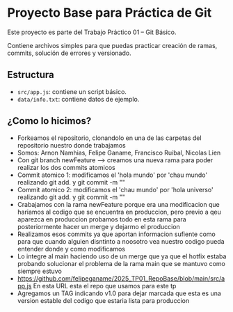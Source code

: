 # Proyecto Base para Práctica de Git

Este proyecto es parte del Trabajo Práctico 01 – Git Básico.

Contiene archivos simples para que puedas practicar creación de ramas, commits, solución de errores y versionado.

## Estructura
- `src/app.js`: contiene un script básico.
- `data/info.txt`: contiene datos de ejemplo.


## ¿Como lo hicimos?
- Forkeamos el repositorio, clonandolo en una de las carpetas del repositorio nuestro donde trabajamos
- Somos: Arnon Namhias, Felipe Ganame, Francisco Ruibal, Nicolas Lien
- Con git branch newFeature --> creamos una nueva rama para poder realizar los dos commits atomicos
- Commit atomico 1: modificamos el 'hola mundo' por 'chau mundo' realizando git add. y git commit -m ""
- Commit atomico 2: modificamos el 'chau mundo' por 'hola universo' realizando git add. y git commit -m ""
- Crabajamos con la rama newFeature porque era una modificacion que hariamos al codigo que se encuentra en produccion, pero previo a qeu aparezca en produccion probamos todo en esta rama para posteriormente hacer un merge y dejarmo el produccion
- Realizamos esos commits ya que aportan informacion sufiente como para que cuando alguien disntinto a noosotro vea nuestro codigo pueda entender donde y como modificamos
- Lo integre al main haciendo uso de un merge que ya que el hotfix estaba probando solucionar el problema de la rama main que se mantuvo como siempre estuvo 
- https://github.com/felipeganame/2025_TP01_RepoBase/blob/main/src/app.js           En esta URL esta el repo que usamos para este tp
- Agregamos un TAG indicando v1.0 para dejar marcada que esta es una version estable del codigo que estaria lista para produccion
